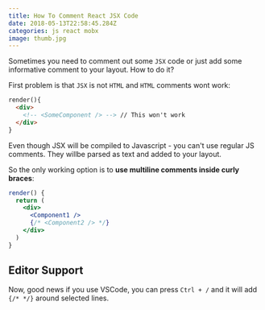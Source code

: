```yaml
---
title: How To Comment React JSX Code
date: 2018-05-13T22:58:45.284Z
categories: js react mobx
image: thumb.jpg
---
```


Sometimes you need to comment out some `JSX` code or just add some informative comment to your layout. How to do it?

First problem is that `JSX` is not `HTML` and `HTML` comments wont work:

```html
render(){
  <div>
    <!-- <SomeComponent /> --> // This won't work
  </div>
}
```

Even though JSX will be compiled to Javascript - you can't use regular JS comments. They willbe parsed as text and added to your layout.

So the only working option is to __use multiline comments inside curly braces__:

```jsx
render() {
  return (
    <div>
      <Component1 />
      {/* <Component2 /> */}
    </div>
  )
}
```

## Editor Support

Now, good news if you use VSCode, you can press `Ctrl + /` and it will add `{/* */}` around selected lines.


